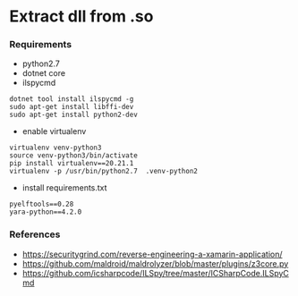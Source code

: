 # Extract dll from .so

### Requirements

- python2.7
- dotnet core
- ilspycmd

```
dotnet tool install ilspycmd -g 
sudo apt-get install libffi-dev
sudo apt-get install python2-dev
```

- enable virtualenv

```
virtualenv venv-python3
source venv-python3/bin/activate 
pip install virtualenv==20.21.1
virtualenv -p /usr/bin/python2.7  .venv-python2 
```

- install requirements.txt

```
pyelftools==0.28
yara-python==4.2.0
```

### References

- <https://securitygrind.com/reverse-engineering-a-xamarin-application/>
- <https://github.com/maldroid/maldrolyzer/blob/master/plugins/z3core.py>
- <https://github.com/icsharpcode/ILSpy/tree/master/ICSharpCode.ILSpyCmd>
